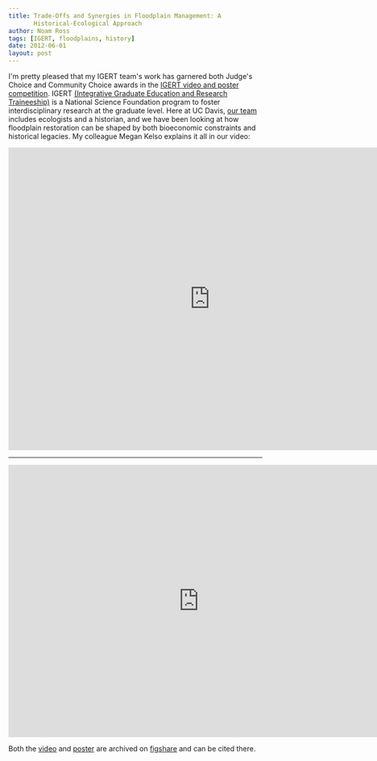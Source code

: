 ```yaml
---
title: Trade-Offs and Synergies in Floodplain Management: A
       Historical-Ecological Approach
author: Noam Ross
tags: [IGERT, floodplains, history]
date: 2012-06-01
layout: post
--- 
```



I'm pretty pleased that my IGERT team's work has garnered both Judge's
Choice and Community Choice awards in the [IGERT video and poster
competition](http://posterhall.org/igert2012/posters/306). IGERT
[(Integrative Graduate Education and Research
Traineeship)](http://www.igert.org/) is a National Science Foundation
program to foster interdisciplinary research at the graduate level. Here
at UC Davis, [our team](http://reach.ucdavis.edu/people/trainees.html)
includes ecologists and a historian, and we have been looking at how
floodplain restoration can be shaped by both bioeconomic constraints and
historical legacies. My colleague Megan Kelso explains it all in our
video:

<iframe src="http://player.vimeo.com/video/40908428?byline=0&amp;api=1&amp;player_id=vimeo_player_1" width="800" height="600" frameborder="0" webkitAllowFullScreen mozallowfullscreen allowFullScreen></iframe>

* * * * *

<iframe src="http://docs.google.com/gview?url=https://dl.dropbox.com/u/3356641/blogstuff/Ross%20et%20al_Trade-Offs%20and%20Synergies%20in%20Floodplain%20Management_Poster%2020120601.pdf&embedded=true" style="width:756px; height:540px;" frameborder="0"></iframe>

Both the
[video](http://figshare.com/articles/Trade-Offs_and_Synergies_in_Floodplain_Management_-_A_Historical-Ecological_Approach/92041)
and
[poster](http://figshare.com/articles/Trade-Offs_and_Synergies_in_Floodplain_Management_-_A_Historical-Ecological_Approach/92044)
are archived on [figshare](http://figshare.com) and can be cited there.
